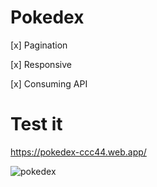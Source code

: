# Pokedex

[x] Pagination

[x] Responsive

[x] Consuming API

# Test it

https://pokedex-ccc44.web.app/


![pokedex](https://user-images.githubusercontent.com/45959743/108540267-bcfdc600-72bf-11eb-97fc-153b42dbe5d0.gif)
